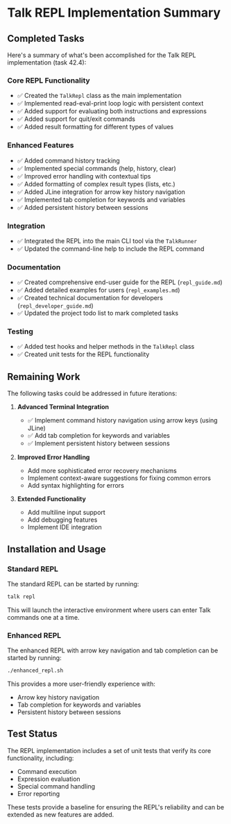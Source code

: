 # Talk REPL Implementation Summary

## Completed Tasks

Here's a summary of what's been accomplished for the Talk REPL implementation (task 42.4):

### Core REPL Functionality
- ✅ Created the `TalkRepl` class as the main implementation
- ✅ Implemented read-eval-print loop logic with persistent context
- ✅ Added support for evaluating both instructions and expressions
- ✅ Added support for quit/exit commands
- ✅ Added result formatting for different types of values

### Enhanced Features
- ✅ Added command history tracking 
- ✅ Implemented special commands (help, history, clear)
- ✅ Improved error handling with contextual tips
- ✅ Added formatting of complex result types (lists, etc.)
- ✅ Added JLine integration for arrow key history navigation
- ✅ Implemented tab completion for keywords and variables
- ✅ Added persistent history between sessions

### Integration
- ✅ Integrated the REPL into the main CLI tool via the `TalkRunner`
- ✅ Updated the command-line help to include the REPL command

### Documentation
- ✅ Created comprehensive end-user guide for the REPL (`repl_guide.md`)
- ✅ Added detailed examples for users (`repl_examples.md`)
- ✅ Created technical documentation for developers (`repl_developer_guide.md`)
- ✅ Updated the project todo list to mark completed tasks

### Testing
- ✅ Added test hooks and helper methods in the `TalkRepl` class
- ✅ Created unit tests for the REPL functionality

## Remaining Work

The following tasks could be addressed in future iterations:

1. **Advanced Terminal Integration**
   - ✅ Implement command history navigation using arrow keys (using JLine)
   - ✅ Add tab completion for keywords and variables
   - ✅ Implement persistent history between sessions

2. **Improved Error Handling**
   - Add more sophisticated error recovery mechanisms
   - Implement context-aware suggestions for fixing common errors
   - Add syntax highlighting for errors

3. **Extended Functionality**
   - Add multiline input support
   - Add debugging features
   - Implement IDE integration

## Installation and Usage

### Standard REPL

The standard REPL can be started by running:

```bash
talk repl
```

This will launch the interactive environment where users can enter Talk commands one at a time.

### Enhanced REPL

The enhanced REPL with arrow key navigation and tab completion can be started by running:

```bash
./enhanced_repl.sh
```

This provides a more user-friendly experience with:
- Arrow key history navigation
- Tab completion for keywords and variables
- Persistent history between sessions

## Test Status

The REPL implementation includes a set of unit tests that verify its core functionality, including:
- Command execution
- Expression evaluation
- Special command handling
- Error reporting

These tests provide a baseline for ensuring the REPL's reliability and can be extended as new features are added.
